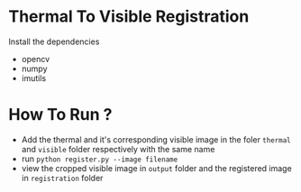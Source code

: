 # Thermal To Visible Registration
Install the dependencies
- opencv
- numpy
- imutils

# How To Run ?
- Add the thermal and it's corresponding visible image in the foler `thermal` and `visible` folder respectively with the same name
- run `python register.py --image filename`
- view the cropped visible image in `output` folder and the registered image in `registration` folder